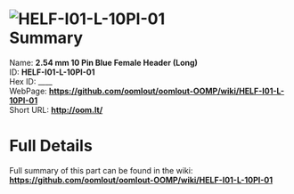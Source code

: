 
![HELF-I01-L-10PI-01](https://github.com/oomlout/oomlout-OOMP/blob/master/parts/HELF-I01-L-10PI-01/HELF-I01-L-10PI-01_420.jpg)   
Summary
=================
  
Name: __2.54 mm 10 Pin Blue Female Header (Long)__    
ID: __HELF-I01-L-10PI-01__   
Hex ID: ____   
WebPage: __https://github.com/oomlout/oomlout-OOMP/wiki/HELF-I01-L-10PI-01__   
Short URL: __http://oom.lt/__   

Full Details
==========================
Full summary of this part can be found in the wiki:   
__https://github.com/oomlout/oomlout-OOMP/wiki/HELF-I01-L-10PI-01__    

